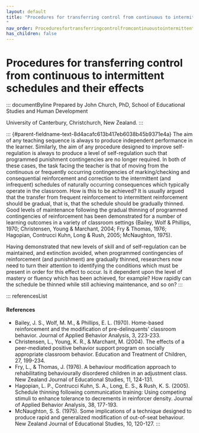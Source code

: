 ```yaml
---
layout: default
title: "Procedures for transferring control from continuous to intermittent schedules and their effects 
"
nav_order: Proceduresfortransferringcontrolfromcontinuoustointermittentschedulesandtheireffects
has_children: false
---
```

# Procedures for transferring control from continuous to intermittent schedules and their effects 


::: documentByline
Prepared by John Church, PhD, School of Educational Studies and Human
Development

University of Canterbury, Christchurch, New Zealand.
:::

::: {#parent-fieldname-text-8d4acafc613b417eb6038b45b9371e4a}
The aim of any teaching sequence is always to produce independent
performance in the learner. Similarly, the aim of any procedure designed
to improve self-regulation is always to produce a level of
self-regulation such that programmed punishment contingencies are no
longer required. In both of these cases, the task facing the teacher is
that of moving from the continuous or frequently occurring contingencies
of marking/checking and consequential reinforcement and correction to
the intermittent (and infrequent) schedules of naturally occurring
consequences which typically operate in the classroom. How is this to be
achieved? It is usually argued that the transfer from frequent
reinforcement to intermittent reinforcement should be gradual, that is,
that the schedule should be gradually thinned. Good levels of
maintenance following the gradual thinning of programmed contingencies
of reinforcement has been demonstrated for a number of learning outcomes
in a variety of classroom settings (Bailey, Wolf & Phillips, 1970;
Christensen, Young & Marchant, 2004; Fry & Thomas, 1976; Hagopian,
Contrucci Kuhn, Long & Rush, 2005; McNaughton, 1975).

Having demonstrated that new levels of skill and of self-regulation can
be maintained, and extinction avoided, when programmed contingencies of
reinforcement (and punishment) are gradually thinned, researchers now
need to turn their attention to identifying the conditions which must be
present in order for this effect to occur. Is it dependent upon the
level of mastery or fluency which has been achieved, for example? How
rapidly can the schedule be thinned while still achieving maintenance,
and so on?
:::

::: referencesList
#### References

-   Bailey, J. S., Wolf, M. M., & Phillips, E. L. (1970). Home-based
    reinforcement and the modification of pre-delinquents\' classroom
    behavior. Journal of Applied Behavior Analysis, 3, 223-233.
-   Christensen, L., Young, K. R., & Marchant, M. (2004). The effects of
    a peer-mediated positive behavior support program on socially
    appropriate classroom behavior. Education and Treatment of Children,
    27, 199-234.
-   Fry, L., & Thomas, J. (1976). A behaviour modification approach to
    rehabilitating behaviourally disordered children in an adjustment
    class. New Zealand Journal of Educational Studies, 11, 124-131.
-   Hagopian, L. P., Contrucci Kuhn, S. A., Long, E. S., & Rush, K. S.
    (2005). Schedule thinning following communication training: Using
    competing stimuli to enhance tolerance to decrements in reinforcer
    density. Journal of Applied Behavior Analysis, 38, 177-193.
-   McNaughton, S. S. (1975). Some implications of a technique designed
    to produce rapid and generalized modification of out-of-seat
    behaviour. New Zealand Journal of Educational Studies, 10, 120-127.
:::
